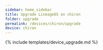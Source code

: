 ```yaml
---
sidebar: home_sidebar
title: Upgrade LineageOS on chiron
folder: upgrade
permalink: /devices/chiron/upgrade
device: chiron
---
```

{% include templates/device_upgrade.md %}
